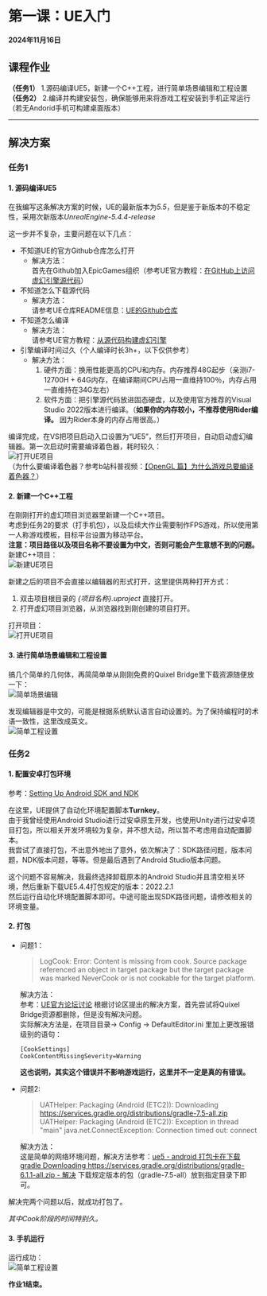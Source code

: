 # 第一课：UE入门

**2024年11月16日**

## 课程作业

**（任务1）** 1.源码编译UE5，新建一个C++工程，进行简单场景编辑和工程设置  
**（任务2）** 2.编译并构建安装包，确保能够用来将游戏工程安装到手机正常运行（若无Andorid手机可构建桌面版本）

---

## 解决方案

### 任务1

#### 1. 源码编译UE5

在我编写这条解决方案的时候，UE的最新版本为*5.5*，但是鉴于新版本的不稳定性，采用次新版本*UnrealEngine-5.4.4-release*

这一步并不复杂，主要问题在以下几点：  
- 不知道UE的官方Github仓库怎么打开
  - 解决方法：  
    首先在Github加入EpicGames组织（参考UE官方教程：[在GitHub上访问虚幻引擎源代码](https://www.unrealengine.com/zh-CN/ue-on-github)）
- 不知道怎么下载源代码
  - 解决方法：  
    请参考UE仓库README信息：[UE的Github仓库](https://github.com/EpicGames/UnrealEngine)
- 不知道怎么编译
  - 解决方法：  
    请参考UE官方教程：[从源代码构建虚幻引擎](https://dev.epicgames.com/documentation/zh-cn/unreal-engine/building-unreal-engine-from-source)
- 引擎编译时间过久（个人编译时长3h+，以下仅供参考）
  - 解决方法：  
    1. 硬件方面：换用性能更高的CPU和内存。内存推荐48G起步（亲测i7-12700H + 64G内存，在编译期间CPU占用一直维持100％，内存占用一直维持在34G左右）
    2. 软件方面：把引擎源代码放进固态硬盘，以及使用官方推荐的Visual Studio 2022版本进行编译。（**如果你的内存较小，不推荐使用Rider编译。** 因为Rider本身的内存占用很高。）
  
编译完成，在VS把项目启动入口设置为“UE5”，然后打开项目，自动启动虚幻编辑器。第一次启动时需要编译着色器，耗时较久：  
![打开UE项目](Images/Course1/1.png)  
（为什么要编译着色器？参考b站科普视频：[【OpenGL 篇】为什么游戏总要编译着色器？](https://www.bilibili.com/video/BV1zi421h7tJ/?spm_id_from=333.337.search-card.all.click&vd_source=beddb0c1b3bb7b4cde7a0218114bf1b5)）

#### 2. 新建一个C++工程

在刚刚打开的虚幻项目浏览器里新建一个C++项目。  
考虑到任务2的要求（打手机包），以及后续大作业需要制作FPS游戏，所以使用第一人称游戏模板，目标平台设置为移动平台。  
**注意：项目路径以及项目名称不要设置为中文，否则可能会产生意想不到的问题。**  
新建C++项目：  
![新建UE项目](Images/Course1/2.png)  

新建之后的项目不会直接以编辑器的形式打开，这里提供两种打开方式：  
1. 双击项目根目录的 *{项目名称}.uproject* 直接打开。  
2. 打开虚幻项目浏览器，从浏览器找到刚创建的项目打开。  

打开项目：  
![打开UE项目](Images/Course1/4.png)   

#### 3. 进行简单场景编辑和工程设置

搞几个简单的几何体，再简简单单从刚刚免费的Quixel Bridge里下载资源随便放一下：  
![简单场景编辑](Images/Course1/6.png) 

发现编辑器是中文的，可能是根据系统默认语言自动设置的。为了保持编程时的术语一致性，这里改成英文。  
![简单工程设置](Images/Course1/5.png) 

### 任务2

#### 1. 配置安卓打包环境
参考：[Setting Up Android SDK and NDK](https://dev.epicgames.com/documentation/zh-cn/unreal-engine/set-up-android-sdk-ndk-and-android-studio-using-turnkey-for-unreal-engine)

在这里，UE提供了自动化环境配置脚本**Turnkey**。  
由于我曾经使用Android Studio进行过安卓原生开发，也使用Unity进行过安卓项目打包，所以相关开发环境较为复杂，并不想大动，所以暂不考虑用自动配置脚本。  
我尝试了直接打包，不出意外地出了意外，依次解决了：SDK路径问题，版本问题，NDK版本问题，等等。但是最后遇到了Android Studio版本问题。  

这个问题不容易解决，我最终选择卸载原本的Android Studio并且清空相关环境，然后重新下载UE5.4.4打包规定的版本：2022.2.1  
然后运行自动化环境配置脚本即可。中途可能出现SDK路径问题，请修改相关的环境变量。  

#### 2. 打包
- 问题1：
  > LogCook: Error: Content is missing from cook. Source package referenced an object in target package but the target package was marked NeverCook or is not cookable for the target platform.

  解决方法：  
  参考：[UE官方论坛讨论](https://forums.unrealengine.com/t/logcook-error-content-is-missing-from-cook-source-package-referenced-an-object-in-target-package-but-the-target-package-was-marked-nevercook-or-is-not-cookable-for-the-target-platform/1825570/40)
  根据讨论区提出的解决方案，首先尝试将Quixel Bridge资源都删除，但是没有解决问题。  
  实际解决方法是，在项目目录-> Config -> DefaultEditor.ini 里加上更改报错级别的语句：
  ```
  [CookSettings]
  CookContentMissingSeverity=Warning
  ```
  **这也说明，其实这个错误并不影响游戏运行，这里并不一定是真的有错误。**
- 问题2:
  > UATHelper: Packaging (Android (ETC2)): Downloading https://services.gradle.org/distributions/gradle-7.5-all.zip UATHelper: Packaging (Android (ETC2)): Exception in thread "main" java.net.ConnectException: Connection timed out: connect
  
  解决方法：  
    这是简单的网络环境问题，解决方法参考：[ue5 - android 打包卡在下载gradle Downloading https://services.gradle.org/distributions/gradle-6.1.1-all.zip - 解决](https://www.cnblogs.com/c2g5201314/p/17140634.html)
    下载规定版本的包（gradle-7.5-all）放到指定目录下即可。
  
解决完两个问题以后，就成功打包了。

*其中Cook阶段的时间特别久。*

#### 3. 手机运行

运行成功：  
![简单工程设置](Images/Course1/7.png) 

**作业1结束。**









